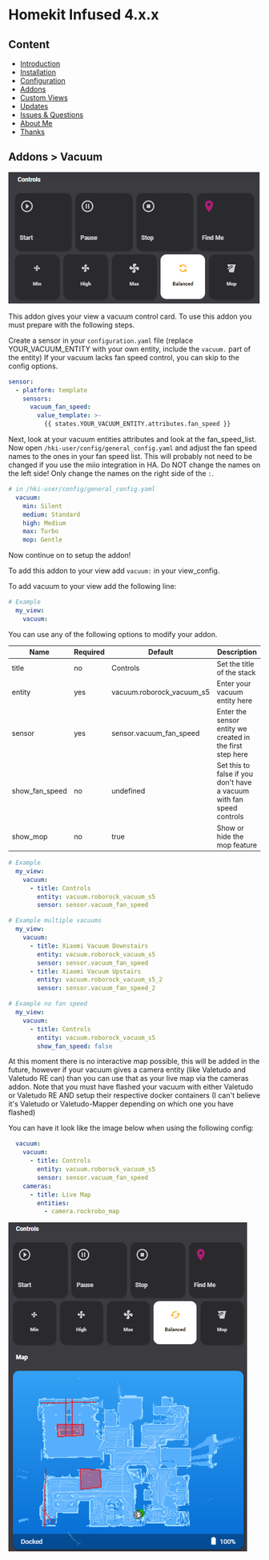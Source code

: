 # Homekit Infused 4.x.x

## Content
- [Introduction](../index.md)
- [Installation](../installation.md)
- [Configuration](../configuration.md)
- [Addons](../addons.md)
- [Custom Views](../custom_views.md)
- [Updates](../updates.md)
- [Issues & Questions](../issues.md)
- [About Me](../about.md)
- [Thanks](../thanks.md)

## Addons > Vacuum

![Homekit Infused](../images/vacuum.png)

This addon gives your view a vacuum control card.
To use this addon you must prepare with the following steps.

Create a sensor in your `configuration.yaml` file (replace YOUR_VACUUM_ENTITY with your own entity, include the `vacuum.` part of the entity)
If your vacuum lacks fan speed control, you can skip to the config options.

```yaml
sensor:
  - platform: template
    sensors:
      vacuum_fan_speed:
        value_template: >-
          {{ states.YOUR_VACUUM_ENTITY.attributes.fan_speed }}
```
Next, look at your vacuum entities attributes and look at the fan_speed_list. Now open `/hki-user/config/general_config.yaml` and adjust the fan speed names to the ones in your fan speed list. This will probably not need to be changed if you use the miio integration in HA.
Do NOT change the names on the left side! Only change the names on the right side of the `:`.

```yaml
# in /hki-user/config/general_config.yaml
  vacuum:
    min: Silent
    medium: Standard
    high: Medium
    max: Turbo
    mop: Gentle
```
Now continue on to setup the addon!

To add this addon to your view add `vacuum:` in your view_config.

To add vacuum to your view add the following line:

```yaml
# Example
  my_view:
    vacuum:
```

You can use any of the following options to modify your addon.

| Name | Required | Default | Description |
|----------------------------------|-------------|----------------------|-----------------------------------------------------------------------------------------------------------------------------------------------------------------------------------|
| title | no | Controls | Set the title of the stack |
| entity | yes | vacuum.roborock_vacuum_s5 | Enter your vacuum entity here |
| sensor | yes | sensor.vacuum_fan_speed | Enter the sensor entity we created in the first step here |
| show_fan_speed | no | undefined | Set this to false if you don't have a vacuum with fan speed controls |
| show_mop | no | true | Show or hide the mop feature |

```yaml
# Example
  my_view:
    vacuum:
      - title: Controls
        entity: vacuum.roborock_vacuum_s5
        sensor: sensor.vacuum_fan_speed
```
```yaml
# Example multiple vacuums
  my_view:
    vacuum:
      - title: Xiaomi Vacuum Downstairs
        entity: vacuum.roborock_vacuum_s5
        sensor: sensor.vacuum_fan_speed
      - title: Xiaomi Vacuum Upstairs
        entity: vacuum.roborock_vacuum_s5_2
        sensor: sensor.vacuum_fan_speed_2
```
```yaml
# Example no fan speed
  my_view:
    vacuum:
      - title: Controls
        entity: vacuum.roborock_vacuum_s5
        show_fan_speed: false
```
At this moment there is no interactive map possible, this will be added in the future, however if your vacuum gives a camera entity (like Valetudo and Valetudo RE can) than you can use that as your live map via the cameras addon. Note that you must have flashed your vacuum with either Valetudo or Valetudo RE AND setup their respective docker containers (I can't believe it's Valetudo or Valetudo-Mapper depending on which one you have flashed)

You can have it look like the image below when using the following config:

```yaml
  vacuum:
    vacuum:
      - title: Controls
        entity: vacuum.roborock_vacuum_s5
        sensor: sensor.vacuum_fan_speed
    cameras:
      - title: Live Map
        entities:
          - camera.rockrobo_map
```

![Homekit Infused](../images/vacuum_2.png)
